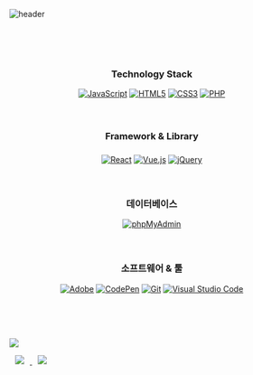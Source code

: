 ![header](https://capsule-render.vercel.app/api?type=wave&color=auto&height=300&section=header&text=KDH's%20github&fontSize=90)


<br><br><br>

<div align="center"><h3>Technology Stack</h3></div>
<div align="center">
  <a href="#"><img alt="JavaScript" src="https://img.shields.io/badge/JavaScript-F7DF1E?style=flat&logo=JavaScript&logoColor=white"></a>
  <a href="#"><img alt="HTML5" src="https://img.shields.io/badge/HTML5-E34F26?logo=HTML5&logoColor=white"></a>
  <a href="#"><img alt="CSS3" src="https://img.shields.io/badge/CSS3-1572B6?logo=CSS3&logoColor=white"></a>
<!--   <a href="#"><img alt="C" src="https://img.shields.io/badge/C-A8B9CC?logo=C&logoColor=white"></a> -->
<!--   <a href="#"><img alt="C++" src="https://custom-icon-badges.herokuapp.com/badge/C++-9C033A.svg?logo=cpp2&logoColor=white"></a> -->
  <a href="#"><img alt="PHP" src="https://img.shields.io/badge/PHP-777BB4?logo=PHP&logoColor=white"></a>
<!--   <a href="#"><img alt="Node.js" src="https://img.shields.io/badge/Node.js-339933?logo=Node.js&logoColor=white"></a> -->
<!--   <a href="#"><img alt="TypeScript" src="https://img.shields.io/badge/TypeScript-3178C6?logo=TypeScript&logoColor=white"></a> -->
</div><br><br>
<div align="center"><h3>Framework & Library<h3></div>
<div align="center">
  <a href="#"><img alt="React" src="https://img.shields.io/badge/React-61DAFB?logo=React&logoColor=white"></a>
  <a href="#"><img alt="Vue.js" src="https://img.shields.io/badge/Vue.js-4FC08D?logo=Vue.js&logoColor=white"></a>
  <a href="#"><img alt="jQuery" src="https://img.shields.io/badge/jQuery-0769AD?logo=jQuery&logoColor=white"></a>
</div><br><br>
<div align="center"><h3>데이터베이스</div>
<div align="center">
<!--   <a href="#"><img alt="Netlify" src="https://img.shields.io/badge/Netlify-00C7B7?logo=Netlify&logoColor=white"></a> -->
  <a href="#"><img alt="phpMyAdmin" src="https://img.shields.io/badge/phpMyAdmin-6C78AF?logo=phpMyAdmin&logoColor=white"></a>
</div><br><br>
    <div align="center"><h3>소프트웨어 & 툴</div>
<div align="center">
  <a href="#"><img alt="Adobe" src="https://img.shields.io/badge/Adobe-FF0000?logo=Adobe&logoColor=white"></a>
  <a href="#"><img alt="CodePen" src="https://img.shields.io/badge/CodePen-000?logo=CodePen&logoColor=white"></a>
  <a href="#"><img alt="Git" src="https://img.shields.io/badge/Git-F05032?logo=Git&logoColor=white"></a>
<!--   <a href="#"><img alt="Postman" src="https://img.shields.io/badge/Postman-FF6C37?logo=Postman&logoColor=white"></a> -->
  <a href="#"><img alt="Visual Studio Code" src="https://img.shields.io/badge/Visual Studio Code-007ACC?logo=Visual Studio Code&logoColor=white"></a>
</div>       
     
        
<br><br><br>    
        
        
        
<a href="https://hits.seeyoufarm.com"><img src="https://hits.seeyoufarm.com/api/count/incr/badge.svg?url=https%3A%2F%2Fgithub.com%2Fehcjswo%2Fhit-counter&count_bg=%2300C4FF&title_bg=%230A0A0A&icon=freebsd.svg&icon_color=%23E7E7E7&title=Github&edge_flat=false"/></a>

<a href="ehcjswo.tistory.com">
    <img 
        src="http://img.shields.io/badge/-Tistory%20Blog-black?style=flat&logo=TOML&link=https://ehcjswo.tistory.com/"
        style="height : auto; margin-left : 10px; margin-right : 10px;"/>
</a>

<a href="https://ehcjswo.github.io/web2023/">
    <img 
        src="http://img.shields.io/badge/-Github%20Blog-655ced?style=flat&logo=github&link=https://ehcjswo.github.io/web2023/"
        style="height : auto; margin-left : 10px; margin-right : 10px;"/>
</a>        
        

